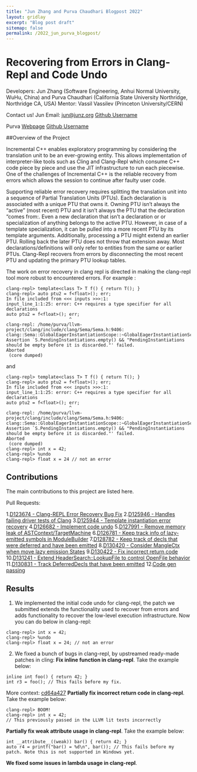 ```yaml
---
title: "Jun Zhang and Purva Chaudhari Blogpost 2022"
layout: gridlay
excerpt: "Blog post draft"
sitemap: false
permalink: /2022_jun_purva_blogpost/
---
```


# Recovering from Errors in Clang-Repl and Code Undo

Developers: 
Jun Zhang (Software Engineering, Anhui Normal University, WuHu, China) and Purva Chaudhari (California State University Northridge, Northridge CA, USA)
Mentor: 
Vassil Vassilev (Princeton University/CERN)
   

Contact us! 
Jun
Email: jun@junz.org
[Github Username](https://github.com/junaire)

Purva
[Webpage](https://purva-chaudhari.github.io/My-Portfolio/)
[Github Username](https://github.com/Purva-Chaudhari)



##Overview of the Project

Incremental C++ enables exploratory programming by considering the translation unit to be an ever-growing entity. This allows implementation of interpreter-like tools such as Cling and Clang-Repl which consume C++ code piece by piece and use the JIT infrastructure to run each piecewise. One of the challenges of Incremental C++ is the reliable recovery from errors which allows the session to continue after faulty user code.

Supporting reliable error recovery requires splitting the translation unit into a sequence of Partial Translation Units (PTUs). Each declaration is associated with a unique PTU that owns it. Owning PTU isn’t always the “active” (most recent) PTU and it isn’t always the PTU that the declaration “comes from:. Even a new declaration that isn’t a declaration or or specialization of anything belongs to the active PTU. However, in case of a template specialization, it can be pulled into a more recent PTU by its template arguments. Additionally, processing a PTU might extend an earlier PTU. Rolling back the later PTU does not throw that extension away. Most declarations/definitions will only refer to entities from the same or earlier PTUs. Clang-Repl recovers from errors by disconnecting the most recent PTU and updating the primary PTU lookup tables.

The work on error recovery in clang repl is directed in making the clang-repl tool more robust to encountered errors. For example :
```
clang-repl> template<class T> T f() { return T(); }
clang-repl> auto ptu2 = f<float>(); err;
In file included from <<< inputs >>>:1:
input_line_1:1:25: error: C++ requires a type specifier for all declarations
auto ptu2 = f<float>(); err;
                        ^
clang-repl: /home/purva/llvm-project/clang/include/clang/Sema/Sema.h:9406: clang::Sema::GlobalEagerInstantiationScope::~GlobalEagerInstantiationScope(): Assertion `S.PendingInstantiations.empty() && "PendingInstantiations should be empty before it is discarded."' failed.
Aborted
 (core dumped)
```
and 
```
clang-repl> template<class T> T f() { return T(); }
clang-repl> auto ptu2 = f<float>(); err;
In file included from <<< inputs >>>:1:
input_line_1:1:25: error: C++ requires a type specifier for all declarations
auto ptu2 = f<float>(); err;
                        ^
clang-repl: /home/purva/llvm-project/clang/include/clang/Sema/Sema.h:9406: clang::Sema::GlobalEagerInstantiationScope::~GlobalEagerInstantiationScope(): Assertion `S.PendingInstantiations.empty() && "PendingInstantiations should be empty before it is discarded."' failed.
Aborted
 (core dumped)
clang-repl> int x = 42;
clang-repl> %undo
clang-repl> float x = 24 // not an error
```

 
## Contributions

The main contributions to this project are listed here. 


Pull Requests:

1.[D123674 - Clang-REPL Error Recovery Bug Fix](https://www.google.com/url?q=https://reviews.llvm.org/D123674&sa=D&source=docs&ust=1669075282757496&usg=AOvVaw3KDOybUfmYudc20LFqYAil)
2.[D125946 - Handles failing driver tests of Clang](https://reviews.llvm.org/D125946)
3.[D125944 - Template instantiation error recovery](https://reviews.llvm.org/D125944)
4.[D126682 - Implement code undo](https://reviews.llvm.org/D126682)
5.[D127991 - Remove memory leak of ASTContext/TargetMachine](https://reviews.llvm.org/D127991)
6.[D126781 - Keep track info of lazy-emitted symbols in ModuleBuilder](https://reviews.llvm.org/D126781)
7.[D128782 - Keep track of decls that were deferred and have been emitted](https://reviews.llvm.org/D128782)
8.[D130420 - Consider MangleCtx when move lazy emission States](https://reviews.llvm.org/D130420)
9.[D130422 - Fix incorrect return code](https://reviews.llvm.org/D130422)
10.[D131241 - Extend HeaderSearch::LookupFile to control OpenFile behavior](https://reviews.llvm.org/D131241)
11.[D130831 - Track DeferredDecls that have been emitted](https://reviews.llvm.org/D130831)
12.[Code gen passing](https://gist.github.com/Purva-Chaudhari/1555b887618cec569b638e96056d9679)

## Results
1. We implemented the initial code undo for clang-repl, the patch we submitted extends the functionality used to recover from errors and adds functionality to recover the low-level execution infrastructure. Now you can do below in clang-repl:
```
clang-repl> int x = 42;
clang-repl> %undo
clang-repl> float x = 24; // not an error
```
2. We fixed a bunch of bugs in clang-repl, by upstreamed ready-made patches in cling:
**Fix inline function in clang-repl**. Take the example below:
```
inline int foo() { return 42; }
int r3 = foo(); // This fails before my fix. 
```
More context: [cd64a427](https://github.com/llvm/llvm-project/commit/cd64a427efa0baaf1bb7ae624d4301908afc07f7)
**Partially fix incorrect return code in clang-repl**. Take the example below:
```
clang-repl> BOOM!
clang-repl> int x = 42;
// This previously passed in the LLVM lit tests incorrectly
```
**Partially fix weak attribute usage in clang-repl**. Take the example below:
```
int __attribute__((weak)) bar() { return 42; }
auto r4 = printf("bar() = %d\n", bar()); // This fails before my patch. Note this is not supported in Windows yet.
```
**We fixed some issues in lambda usage in clang-repl**.





